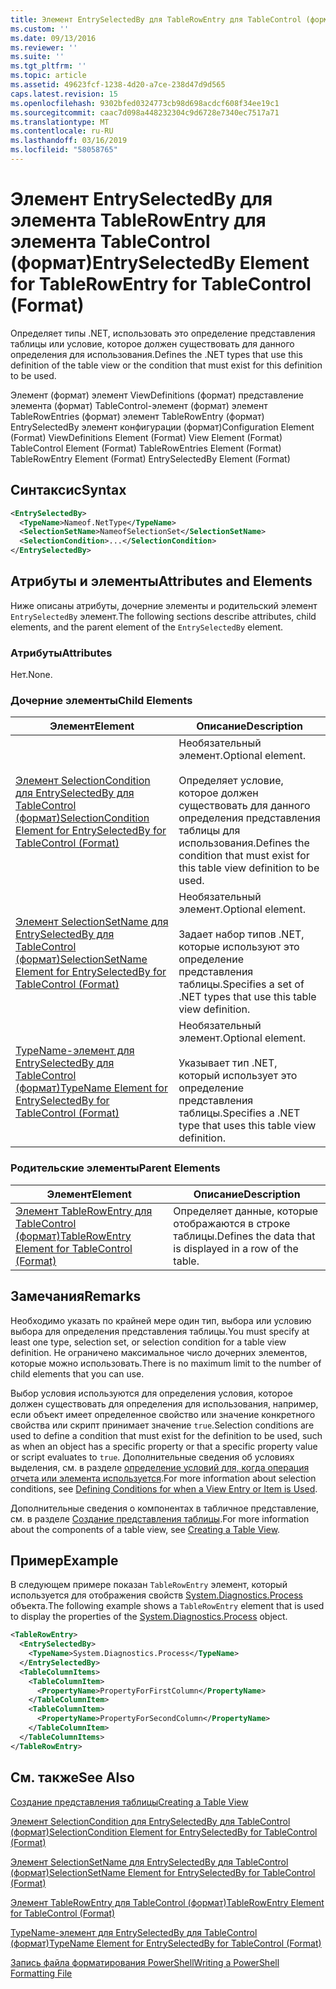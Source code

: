 ```yaml
---
title: Элемент EntrySelectedBy для TableRowEntry для TableControl (формат) | Документация Майкрософт
ms.custom: ''
ms.date: 09/13/2016
ms.reviewer: ''
ms.suite: ''
ms.tgt_pltfrm: ''
ms.topic: article
ms.assetid: 49623fcf-1238-4d20-a7ce-238d47d9d565
caps.latest.revision: 15
ms.openlocfilehash: 9302bfed0324773cb98d698acdcf608f34ee19c1
ms.sourcegitcommit: caac7d098a448232304c9d6728e7340ec7517a71
ms.translationtype: MT
ms.contentlocale: ru-RU
ms.lasthandoff: 03/16/2019
ms.locfileid: "58058765"
---
```

# <a name="entryselectedby-element-for-tablerowentry--for-tablecontrol-format"></a><span data-ttu-id="1dd93-102">Элемент EntrySelectedBy для элемента TableRowEntry для элемента TableControl (формат)</span><span class="sxs-lookup"><span data-stu-id="1dd93-102">EntrySelectedBy Element for TableRowEntry  for TableControl (Format)</span></span>

<span data-ttu-id="1dd93-103">Определяет типы .NET, использовать это определение представления таблицы или условие, которое должен существовать для данного определения для использования.</span><span class="sxs-lookup"><span data-stu-id="1dd93-103">Defines the .NET types that use this definition of the table view or the condition that must exist for this definition to be used.</span></span>

<span data-ttu-id="1dd93-104">Элемент (формат) элемент ViewDefinitions (формат) представление элемента (формат) TableControl-элемент (формат) элемент TableRowEntries (формат) элемент TableRowEntry (формат) EntrySelectedBy элемент конфигурации (формат)</span><span class="sxs-lookup"><span data-stu-id="1dd93-104">Configuration Element (Format) ViewDefinitions Element (Format) View Element (Format) TableControl Element (Format) TableRowEntries Element (Format) TableRowEntry Element (Format) EntrySelectedBy Element (Format)</span></span>

## <a name="syntax"></a><span data-ttu-id="1dd93-105">Синтаксис</span><span class="sxs-lookup"><span data-stu-id="1dd93-105">Syntax</span></span>

```xml
<EntrySelectedBy>
  <TypeName>Nameof.NetType</TypeName>
  <SelectionSetName>NameofSelectionSet</SelectionSetName>
  <SelectionCondition>...</SelectionCondition>
</EntrySelectedBy>
```

## <a name="attributes-and-elements"></a><span data-ttu-id="1dd93-106">Атрибуты и элементы</span><span class="sxs-lookup"><span data-stu-id="1dd93-106">Attributes and Elements</span></span>

<span data-ttu-id="1dd93-107">Ниже описаны атрибуты, дочерние элементы и родительский элемент `EntrySelectedBy` элемент.</span><span class="sxs-lookup"><span data-stu-id="1dd93-107">The following sections describe attributes, child elements, and the parent element of the `EntrySelectedBy` element.</span></span>

### <a name="attributes"></a><span data-ttu-id="1dd93-108">Атрибуты</span><span class="sxs-lookup"><span data-stu-id="1dd93-108">Attributes</span></span>

<span data-ttu-id="1dd93-109">Нет.</span><span class="sxs-lookup"><span data-stu-id="1dd93-109">None.</span></span>

### <a name="child-elements"></a><span data-ttu-id="1dd93-110">Дочерние элементы</span><span class="sxs-lookup"><span data-stu-id="1dd93-110">Child Elements</span></span>

|<span data-ttu-id="1dd93-111">Элемент</span><span class="sxs-lookup"><span data-stu-id="1dd93-111">Element</span></span>|<span data-ttu-id="1dd93-112">Описание</span><span class="sxs-lookup"><span data-stu-id="1dd93-112">Description</span></span>|
|-------------|-----------------|
|[<span data-ttu-id="1dd93-113">Элемент SelectionCondition для EntrySelectedBy для TableControl (формат)</span><span class="sxs-lookup"><span data-stu-id="1dd93-113">SelectionCondition Element for EntrySelectedBy for TableControl (Format)</span></span>](./selectioncondition-element-for-entryselectedby-for-tablecontrol-format.md)|<span data-ttu-id="1dd93-114">Необязательный элемент.</span><span class="sxs-lookup"><span data-stu-id="1dd93-114">Optional element.</span></span><br /><br /> <span data-ttu-id="1dd93-115">Определяет условие, которое должен существовать для данного определения представления таблицы для использования.</span><span class="sxs-lookup"><span data-stu-id="1dd93-115">Defines the condition that must exist for this table view definition to be used.</span></span>|
|[<span data-ttu-id="1dd93-116">Элемент SelectionSetName для EntrySelectedBy для TableControl (формат)</span><span class="sxs-lookup"><span data-stu-id="1dd93-116">SelectionSetName Element for EntrySelectedBy for TableControl (Format)</span></span>](./selectionsetname-element-for-entryselectedby-for-tablecontrol-format.md)|<span data-ttu-id="1dd93-117">Необязательный элемент.</span><span class="sxs-lookup"><span data-stu-id="1dd93-117">Optional element.</span></span><br /><br /> <span data-ttu-id="1dd93-118">Задает набор типов .NET, которые используют это определение представления таблицы.</span><span class="sxs-lookup"><span data-stu-id="1dd93-118">Specifies a set of .NET types that use this table view definition.</span></span>|
|[<span data-ttu-id="1dd93-119">TypeName-элемент для EntrySelectedBy для TableControl (формат)</span><span class="sxs-lookup"><span data-stu-id="1dd93-119">TypeName Element for EntrySelectedBy for TableControl (Format)</span></span>](./typename-element-for-entryselectedby-for-tablecontrol-format.md)|<span data-ttu-id="1dd93-120">Необязательный элемент.</span><span class="sxs-lookup"><span data-stu-id="1dd93-120">Optional element.</span></span><br /><br /> <span data-ttu-id="1dd93-121">Указывает тип .NET, который использует это определение представления таблицы.</span><span class="sxs-lookup"><span data-stu-id="1dd93-121">Specifies a .NET type that uses this table view definition.</span></span>|

### <a name="parent-elements"></a><span data-ttu-id="1dd93-122">Родительские элементы</span><span class="sxs-lookup"><span data-stu-id="1dd93-122">Parent Elements</span></span>

|<span data-ttu-id="1dd93-123">Элемент</span><span class="sxs-lookup"><span data-stu-id="1dd93-123">Element</span></span>|<span data-ttu-id="1dd93-124">Описание</span><span class="sxs-lookup"><span data-stu-id="1dd93-124">Description</span></span>|
|-------------|-----------------|
|[<span data-ttu-id="1dd93-125">Элемент TableRowEntry для TableControl (формат)</span><span class="sxs-lookup"><span data-stu-id="1dd93-125">TableRowEntry Element for TableControl (Format)</span></span>](./tablerowentry-element-for-tablerowentries-for-tablecontrol-format.md)|<span data-ttu-id="1dd93-126">Определяет данные, которые отображаются в строке таблицы.</span><span class="sxs-lookup"><span data-stu-id="1dd93-126">Defines the data that is displayed in a row of the table.</span></span>|

## <a name="remarks"></a><span data-ttu-id="1dd93-127">Замечания</span><span class="sxs-lookup"><span data-stu-id="1dd93-127">Remarks</span></span>

<span data-ttu-id="1dd93-128">Необходимо указать по крайней мере один тип, выбора или условию выбора для определения представления таблицы.</span><span class="sxs-lookup"><span data-stu-id="1dd93-128">You must specify at least one type, selection set, or selection condition for a table view definition.</span></span> <span data-ttu-id="1dd93-129">Не ограничено максимальное число дочерних элементов, которые можно использовать.</span><span class="sxs-lookup"><span data-stu-id="1dd93-129">There is no maximum limit to the number of child elements that you can use.</span></span>

<span data-ttu-id="1dd93-130">Выбор условия используются для определения условия, которое должен существовать для определения для использования, например, если объект имеет определенное свойство или значение конкретного свойства или скрипт принимает значение `true`.</span><span class="sxs-lookup"><span data-stu-id="1dd93-130">Selection conditions are used to define a condition that must exist for the definition to be used, such as when an object has a specific property or that a specific property value or script evaluates to `true`.</span></span> <span data-ttu-id="1dd93-131">Дополнительные сведения об условиях выделения, см. в разделе [определение условий для, когда операция отчета или элемента используется](./defining-conditions-for-displaying-data.md).</span><span class="sxs-lookup"><span data-stu-id="1dd93-131">For more information about selection conditions, see [Defining Conditions for when a View Entry or Item is Used](./defining-conditions-for-displaying-data.md).</span></span>

<span data-ttu-id="1dd93-132">Дополнительные сведения о компонентах в табличное представление, см. в разделе [Создание представления таблицы](./creating-a-table-view.md).</span><span class="sxs-lookup"><span data-stu-id="1dd93-132">For more information about the components of a table view, see [Creating a Table View](./creating-a-table-view.md).</span></span>

## <a name="example"></a><span data-ttu-id="1dd93-133">Пример</span><span class="sxs-lookup"><span data-stu-id="1dd93-133">Example</span></span>

<span data-ttu-id="1dd93-134">В следующем примере показан `TableRowEntry` элемент, который используется для отображения свойств [System.Diagnostics.Process](/dotnet/api/System.Diagnostics.Process) объекта.</span><span class="sxs-lookup"><span data-stu-id="1dd93-134">The following example shows a `TableRowEntry` element that is used to display the properties of the [System.Diagnostics.Process](/dotnet/api/System.Diagnostics.Process) object.</span></span>

```xml
<TableRowEntry>
  <EntrySelectedBy>
    <TypeName>System.Diagnostics.Process</TypeName>
  </EntrySelectedBy>
  <TableColumnItems>
    <TableColumnItem>
      <PropertyName>PropertyForFirstColumn</PropertyName>
    </TableColumnItem>
    <TableColumnItem>
      <PropertyName>PropertyForSecondColumn</PropertyName>
    </TableColumnItem>
  </TableColumnItems>
</TableRowEntry>
```

## <a name="see-also"></a><span data-ttu-id="1dd93-135">См. также</span><span class="sxs-lookup"><span data-stu-id="1dd93-135">See Also</span></span>

[<span data-ttu-id="1dd93-136">Создание представления таблицы</span><span class="sxs-lookup"><span data-stu-id="1dd93-136">Creating a Table View</span></span>](./creating-a-table-view.md)

[<span data-ttu-id="1dd93-137">Элемент SelectionCondition для EntrySelectedBy для TableControl (формат)</span><span class="sxs-lookup"><span data-stu-id="1dd93-137">SelectionCondition Element for EntrySelectedBy for TableControl (Format)</span></span>](./selectioncondition-element-for-entryselectedby-for-tablecontrol-format.md)

[<span data-ttu-id="1dd93-138">Элемент SelectionSetName для EntrySelectedBy для TableControl (формат)</span><span class="sxs-lookup"><span data-stu-id="1dd93-138">SelectionSetName Element for EntrySelectedBy for TableControl (Format)</span></span>](./selectionsetname-element-for-entryselectedby-for-tablecontrol-format.md)

[<span data-ttu-id="1dd93-139">Элемент TableRowEntry для TableControl (формат)</span><span class="sxs-lookup"><span data-stu-id="1dd93-139">TableRowEntry Element for TableControl (Format)</span></span>](./tablerowentry-element-for-tablerowentries-for-tablecontrol-format.md)

[<span data-ttu-id="1dd93-140">TypeName-элемент для EntrySelectedBy для TableControl (формат)</span><span class="sxs-lookup"><span data-stu-id="1dd93-140">TypeName Element for EntrySelectedBy for TableControl (Format)</span></span>](./typename-element-for-entryselectedby-for-tablecontrol-format.md)

[<span data-ttu-id="1dd93-141">Запись файла форматирования PowerShell</span><span class="sxs-lookup"><span data-stu-id="1dd93-141">Writing a PowerShell Formatting File</span></span>](./writing-a-powershell-formatting-file.md)
